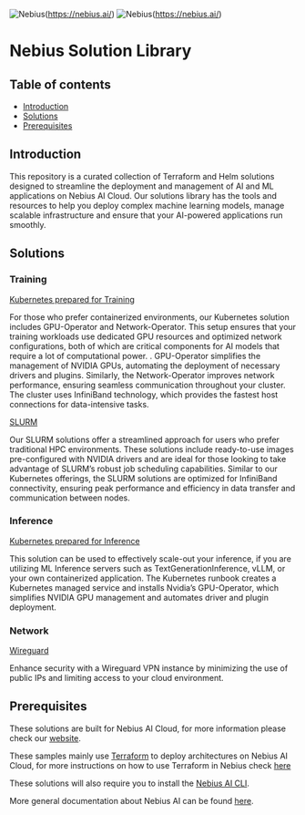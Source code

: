 ![Nebius](./assets/nebius-dark.png#gh-dark-mode-only)(https://nebius.ai/)
![Nebius](./assets/nebius-light.png#gh-light-mode-only)(https://nebius.ai/)

# Nebius Solution Library

## Table of contents
* [Introduction](#introduction)
* [Solutions](#solutions)
* [Prerequisites](#prerequisites)

## Introduction

This repository is a curated collection of Terraform and Helm solutions designed to streamline the deployment and management of AI and ML applications on Nebius AI Cloud.  Our solutions library has the tools and resources to help you deploy complex machine learning models, manage scalable infrastructure and ensure that your AI-powered applications run smoothly.

## Solutions

### Training

[Kubernetes prepared for Training](./k8s-training/README.md)

For those who prefer containerized environments, our Kubernetes solution includes GPU-Operator and Network-Operator. This setup ensures that your training workloads use dedicated GPU resources and optimized network configurations, both of which are critical components for AI models that require a lot of computational power. . GPU-Operator simplifies the management of NVIDIA GPUs, automating the deployment of necessary drivers and plugins. Similarly, the Network-Operator improves network performance, ensuring seamless communication throughout your cluster. The cluster uses InfiniBand technology, which provides the fastest host connections for data-intensive tasks. 

[SLURM](./slurm/README.md)

Our SLURM solutions offer a streamlined approach for users who prefer traditional HPC environments. These solutions include ready-to-use images pre-configured with NVIDIA drivers and are ideal for those looking to take advantage of SLURM’s robust job scheduling capabilities.  Similar to our Kubernetes offerings, the SLURM solutions are optimized for InfiniBand connectivity, ensuring peak performance and efficiency in data transfer and communication between nodes.

### Inference

[Kubernetes prepared for Inference](./k8s-inference/README.md)

This solution can be used to effectively scale-out your inference, if you are utilizing ML Inference servers such as TextGenerationInference, vLLM, or your own containerized application. The Kubernetes runbook creates a Kubernetes managed service and installs Nvidia’s GPU-Operator, which simplifies NVIDIA GPU management and automates driver and plugin deployment.

### Network

[Wireguard](./wireguard/README.md)

Enhance security with a Wireguard VPN instance by minimizing the use of public IPs and limiting access to your cloud environment.

## Prerequisites

These solutions are built for Nebius AI Cloud, for more information please check our [website](https://nebius.ai/).

These samples mainly use [Terraform](https://www.terraform.io/) to deploy architectures on Nebius AI Cloud, for more instructions on how to use Terraform in Nebius check [here](https://docs.nebius.ai/terraform-provider/)

These solutions will also require you to install the [Nebius AI CLI](https://docs.nebius.ai/cli/).

More general documentation about Nebius AI can be found [here](https://docs.nebius.ai/).
